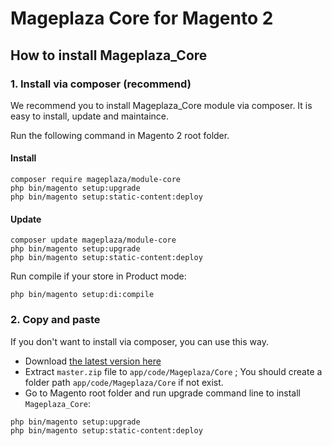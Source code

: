 # Mageplaza Core for Magento 2

## How to install Mageplaza_Core


### 1. Install via composer (recommend)

We recommend you to install Mageplaza_Core module via composer. It is easy to install, update and maintaince.

Run the following command in Magento 2 root folder.

#### Install

```
composer require mageplaza/module-core
php bin/magento setup:upgrade
php bin/magento setup:static-content:deploy
```

#### Update

```
composer update mageplaza/module-core
php bin/magento setup:upgrade
php bin/magento setup:static-content:deploy
```

Run compile if your store in Product mode:

```
php bin/magento setup:di:compile
```

### 2. Copy and paste

If you don't want to install via composer, you can use this way. 

- Download [the latest version here](https://github.com/mageplaza/module-core/archive/master.zip) 
- Extract `master.zip` file to `app/code/Mageplaza/Core` ; You should create a folder path `app/code/Mageplaza/Core` if not exist.
- Go to Magento root folder and run upgrade command line to install `Mageplaza_Core`:

```
php bin/magento setup:upgrade
php bin/magento setup:static-content:deploy
```
